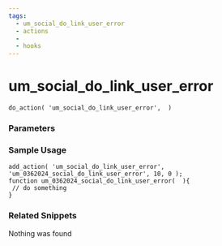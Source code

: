 ```yaml
---
tags: 
  - um_social_do_link_user_error
  - actions
  - 
  - hooks
---
```

# um\_social\_do\_link\_user\_error

``` php:no-line-numbers
do_action( 'um_social_do_link_user_error',  )
```
<div class='hook-sep'></div>

### Parameters

<div class='hook-sep'></div>



### Sample Usage

``` php:no-line-numbers
add_action( 'um_social_do_link_user_error', 'um_0362024_social_do_link_user_error', 10, 0 );
function um_0362024_social_do_link_user_error(  ){
 // do something
}
```
<div class='hook-sep'></div>



### Related Snippets

Nothing was found

